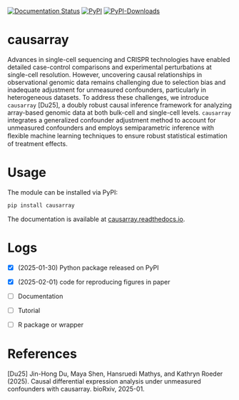 [![Documentation Status](https://readthedocs.org/projects/causarray/badge/?version=latest)](https://causarray.readthedocs.io/en/latest/?badge=latest)
[![PyPI](https://img.shields.io/pypi/v/causarray?label=pypi)](https://pypi.org/project/causarray)
[![PyPI-Downloads](https://img.shields.io/pepy/dt/causarray)](https://pepy.tech/project/causarray)


# causarray

Advances in single-cell sequencing and CRISPR technologies have enabled detailed case-control comparisons and experimental perturbations at single-cell resolution. However, uncovering causal relationships in observational genomic data remains challenging due to selection bias and inadequate adjustment for unmeasured confounders, particularly in heterogeneous datasets. To address these challenges, we introduce `causarray` [Du25], a doubly robust causal inference framework for analyzing array-based genomic data at both bulk-cell and single-cell levels. `causarray` integrates a generalized confounder adjustment method to account for unmeasured confounders and employs semiparametric inference with ﬂexible machine learning techniques to ensure robust statistical estimation of treatment effects.


# Usage


The module can be installed via PyPI:
```cmd
pip install causarray
```

The documentation is available at [causarray.readthedocs.io](https://causarray.readthedocs.io/en/latest/).



# Logs

- [x] (2025-01-30) Python package released on PyPI
- [x] (2025-02-01) code for reproducing figures in paper
- [ ] Documentation
- [ ] Tutorial
- [ ] R package or wrapper



<!-- 
# Development

The dependencies for running `causarray` method are listed in `environment.yml` and can be installed by running

```cmd
PIP_NO_DEPS=1 conda env create -f environment.yml
```


## Build
```cmd
git tag 0.0.0
git tag --delete 1.0.0
python -m pip install .
```

## Testing
```cmd
python -m pytest tests/test_gcate.py
python -m pytest tests/test_DR_learner.py
```

## Documentation

```cmd
mkdir docs
sphinx-quickstart
cd docs
make html # sphinx-build source build
```
-->


# References
[Du25] Jin-Hong Du, Maya Shen, Hansruedi Mathys, and Kathryn Roeder (2025). Causal differential expression analysis under unmeasured confounders with causarray. bioRxiv, 2025-01.
